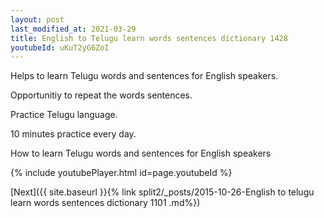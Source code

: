 ```yaml
---
layout: post
last_modified_at: 2021-03-29
title: English to Telugu learn words sentences dictionary 1428 
youtubeId: uKuT2yG6ZoI
---
```

 
 
Helps to learn Telugu words and sentences for English speakers.

Opportunitiy to repeat the words sentences. 

Practice Telugu language. 
 
10 minutes practice every day. 
 
How to learn Telugu words and sentences for English speakers 
 
{% include youtubePlayer.html id=page.youtubeId %}
 
 
[Next]({{ site.baseurl }}{% link  split2/_posts/2015-10-26-English to telugu learn words sentences dictionary 1101 .md%})
 

